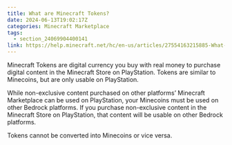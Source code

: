 ```yaml
---
title: What are Minecraft Tokens?
date: 2024-06-13T19:02:17Z
categories: Minecraft Marketplace
tags:
  - section_24069904400141
link: https://help.minecraft.net/hc/en-us/articles/27554163215885-What-are-Minecraft-Tokens
---
```


Minecraft Tokens are digital currency you buy with real money to purchase digital content in the Minecraft Store on PlayStation. Tokens are similar to Minecoins, but are only usable on PlayStation.

While non-exclusive content purchased on other platforms’ Minecraft Marketplace can be used on PlayStation, your Minecoins must be used on other Bedrock platforms. If you purchase non-exclusive content in the Minecraft Store on PlayStation, that content will be usable on other Bedrock platforms.

Tokens cannot be converted into Minecoins or vice versa.
